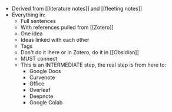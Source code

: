 - Derived from [[literature notes]] and [[fleeting notes]]
- Everything in:
	- Full sentences
	- With references pulled from [[Zotero]]
	- One idea
	- Ideas linked with each other
	- Tags
	- Don't do it ihere or in Zotero, do it in [[Obsidian]]
	- MUST connect
	- This is an INTERMEDIATE step, the real step is from here to:
		- Google Docs
		- Curvenote
		- Office
		- Overleaf
		- Deepnote
		- Google Colab